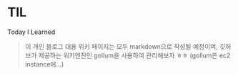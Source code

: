 # TIL
Today I Learned

> 이 개인 블로그 대용 위키 페이지는 모두 markdown으로 작성될 예정이며,
깃허브가 제공하는 위키엔진인 gollum을 사용하여 관리해보자 ㅎㅎ (gollum은 ec2 instance에...)